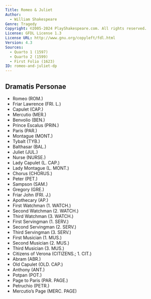 ```yaml
---
Title: Romeo & Juliet
Author: 
  - William Shakespeare
Genre: Tragedy
Copyright: ©2005-2024 PlayShakespeare.com. All rights reserved.
License: GFDL License 1.3
License URL: http://www.gnu.org/copyleft/fdl.html
Version: 4.3
Sources:
  - Quarto 1 (1597)
  - Quarto 2 (1599)
  - First Folio (1623)
ID: romeo-and-juliet-dp
---
```


## Dramatis Personae


- Romeo (ROM.)
- Friar Lawrence (FRI. L.)
- Capulet (CAP.)
- Mercutio (MER.)
- Benvolio (BEN.)
- Prince Escalus (PRIN.)
- Paris (PAR.)
- Montague (MONT.)
- Tybalt (TYB.)
- Balthasar (BAL.)
- Juliet (JUL.)
- Nurse (NURSE.)
- Lady Capulet (L. CAP.)
- Lady Montague (L. MONT.)
- Chorus (CHORUS.)
- Peter (PET.)
- Sampson (SAM.)
- Gregory (GRE.)
- Friar John (FRI. J.)
- Apothecary (AP.)
- First Watchman (1. WATCH.)
- Second Watchman (2. WATCH.)
- Third Watchman (3. WATCH.)
- First Servingman (1. SERV.)
- Second Servingman (2. SERV.)
- Third Servingman (3. SERV.)
- First Musician (1. MUS.)
- Second Musician (2. MUS.)
- Third Musician (3. MUS.)
- Citizens of Verona (CITIZENS.; 1. CIT.)
- Abram (ABR.)
- Old Capulet (OLD. CAP.)
- Anthony (ANT.)
- Potpan (POT.)
- Page to Paris (PAR. PAGE.)
- Petruchio (PETR.)
- Mercutio’s Page (MERC. PAGE)
